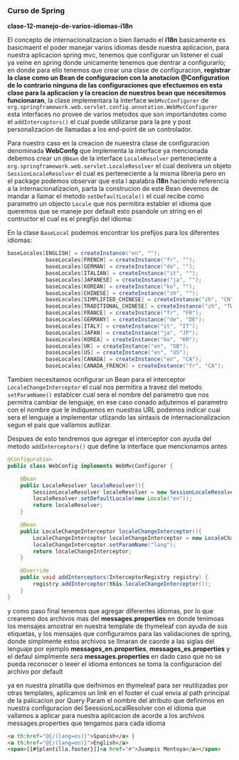 ### Curso de Spring

**clase-12-manejo-de-varios-idiomas-i18n**

El concepto de internacionalizacion o bien llamado el **i18n** basicamente es basicmaent el poder manejar varios idiomas
desde nuestra aplicacion, para nuestra aplicacion spring mvc, tenemos que configurar un listener el cual ya veine en 
spring donde unicamente tenemos que dentrar a configurarlo; en donde para ello tenemos que crear una clase de 
configuracion, **registrar la clase como un Bean de configuracion con la anotacion @Configuration de lo contrario 
ninguna de las configuraciones que efectuemos en esta clase para la aplicacion y la creacion de nuestros bean que 
necesitemos funcionaran**, la clase implementara la interface ```WebMvcConfigurer``` de 
```org.springframework.web.servlet.config.annotation.WebMvcConfigurer```
esta interfaces no provee de varios metodos que son importandotes como el ```addInterceptors()``` el cual puede utilizarse
para la pre y post personalizacion de llamadas a los end-point de un controlador.

Para nuestro caso en la creacion de nueestra clase de configuracion denominada **WebConfg** que implementa la interface
ya mencionada debemos crear un ```@Bean``` de la interface ```LocaleResolver``` perteneciente a 
```org.springframework.web.servlet.LocaleResolver``` el cual deolvera un objeto ```SessionLocaleResolver``` el cual 
es perteneciente a la misma libreria pero en el package podemos observar que esta l apalabra **i18n**
haciendo referencia a la internacionalizacion, parta la construcion de este Bean devemos de mandar a llamar el metodo
```setDefaultLocale()``` el cual recibe como parametro un objecto ```Locale``` que nos permitira establer el idioma que 
queremos que se maneje por default esto psandole un string en el contructor el cual es el pregfijo del idioma:

En la clase ````BaseLocal```` podemos encontrar los prefijos para los diferentes idiomas:
```java
baseLocales[ENGLISH] = createInstance("en", "");
            baseLocales[FRENCH] = createInstance("fr", "");
            baseLocales[GERMAN] = createInstance("de", "");
            baseLocales[ITALIAN] = createInstance("it", "");
            baseLocales[JAPANESE] = createInstance("ja", "");
            baseLocales[KOREAN] = createInstance("ko", "");
            baseLocales[CHINESE] = createInstance("zh", "");
            baseLocales[SIMPLIFIED_CHINESE] = createInstance("zh", "CN");
            baseLocales[TRADITIONAL_CHINESE] = createInstance("zh", "TW");
            baseLocales[FRANCE] = createInstance("fr", "FR");
            baseLocales[GERMANY] = createInstance("de", "DE");
            baseLocales[ITALY] = createInstance("it", "IT");
            baseLocales[JAPAN] = createInstance("ja", "JP");
            baseLocales[KOREA] = createInstance("ko", "KR");
            baseLocales[UK] = createInstance("en", "GB");
            baseLocales[US] = createInstance("en", "US");
            baseLocales[CANADA] = createInstance("en", "CA");
            baseLocales[CANADA_FRENCH] = createInstance("fr", "CA");
```

Tambien necesitamos ocnfigurar un Bean para el interceptor ```LocaleChangeInterceptor``` el cual nos permitira a travez
del metodo ```setParamName()``` establcer cual sera el nombre del parametro que nos permitra cambiar de lenguaje, en ese
caso conado adjutemos el parametro con el nombre que le indiquemos en nuestras URL podemos indicar cual sera el lenguaje
a implementar utlizando las sintaxis de internacionalizacion segun el pais que vallamos autlizar.

Despues de esto tendremos que agregar el interceptor con ayuda del metodo ```addInterceptors()``` que define la interface
que mencionamos antes

````java
@Configuration
public class WebConfig implements WebMvcConfigurer {

    @Bean
    public LocaleResolver localeResolver(){
        SessionLocaleResolver localeResolver = new SessionLocaleResolver();
        localeResolver.setDefaultLocale(new Locale("en"));
        return localeResolver;
    }

    @Bean
    public LocaleChangeInterceptor localeChangeInterceptor(){
        LocaleChangeInterceptor localeChangeInterceptor = new LocaleChangeInterceptor();
        localeChangeInterceptor.setParamName("lang");
        return localeChangeInterceptor;
    }

    @Override
    public void addInterceptors(InterceptorRegistry registry) {
        registry.addInterceptor(this.localeChangeInterceptor());
    }
}

````


y como paso final tenemos que agregar diferentes idiomas, por lo que crearemo dos archivos mas del **messages.properties**
en donde tenimoas los mensajes amostrar en nuestra template de thymeleaf con ayuda de sus etiquetas, y los mensajes
que configuramos para las validaciones de spring, donde simplmente estos archivos se llmaran de caorde a las siglas del 
lenguaje por ejemplo **messages_en.properties**, **messages_es.properties** y el defaul simplmente sera
**messages.properties** en dado caso que no se pueda reconocer o leeer el idioma entonces se toma la configuracion del 
archivo por default

ya en nuestra plnatilla que deifnimos en thymeleaf para ser reutilizadas por otras templates, aplicamos un link en el 
footer el cual envia al path principal de la palicacion por Query Param el nombre del atributo que definimos en nuestra
configuracion del SeessionLocalResolver con el idioma que vallamos a aplicar para nuestra aplicacion de acorde a los 
archivos messages.properties que tengamos para cada idioma
````html
<a th:href="@{/(lang=es)}">Spanish</a> |
<a th:href="@{/(lang=en)}">English</a>
<span>[[#{plantilla.footer}]]<a href="#">Juampis Montoya</a></span>
````